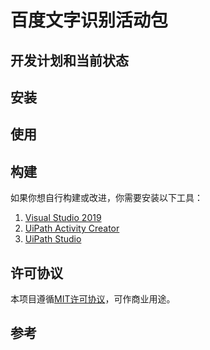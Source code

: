 # 百度文字识别活动包

## 开发计划和当前状态

## 安装

## 使用

## 构建

如果你想自行构建或改进，你需要安装以下工具：
1. [Visual Studio 2019](https://visualstudio.microsoft.com/)
2. [UiPath Activity Creator](https://marketplace.visualstudio.com/items?itemName=UiPathLabs.UiPathActivitySet)
3. [UiPath Studio](https://www.uipath.com/start-trial)

## 许可协议

本项目遵循[MIT许可协议](https://github.com/allenlooplee/BaiduOcrActivitiesPack/blob/master/LICENSE)，可作商业用途。

## 参考

